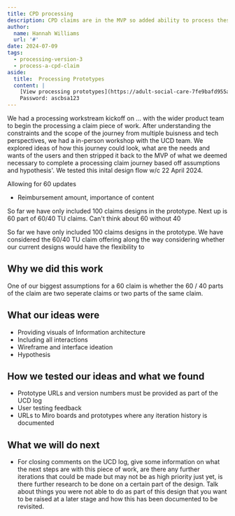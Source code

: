```yaml
---
title: CPD processing
description: CPD claims are in the MVP so added ability to process these claims. 
author:
  name: Hannah Williams
  url: '#'
date: 2024-07-09
tags:
  - processing-version-3
  - process-a-cpd-claim
aside:
  title:  Processing Prototypes
  content: |
    [View processing prototypes](https://adult-social-care-7fe9bafd955a.herokuapp.com/version-index?area=Processing) 
    Password: ascbsa123
---
```


We had a processing workstream kickoff on ... with the wider product team to begin the processing a claim piece of work. After understanding the constraints and the scope of the journey from multiple buisness and tech perspectives, we had a in-person workshop with the UCD team. We explored ideas of how this journey could look, what are the needs and wants of the users and then stripped it back to the MVP of what we deemed necessary to complete a processing claim journey based off assumptions and hypothesis'. We tested this inital design flow w/c 22 April 2024.




Allowing for 60 updates
- Reimbursement amount, importance of content 


So far we have only included 100 claims designs in the prototype. Next up is 60 part of 60/40 TU claims. Can't think about 60 without 40 

So far we have only included 100 claims designs in the prototype. We have considered the 60/40 TU claim offering along the way considering whether our current designs would have the flexibility to 

## Why we did this work

One of our biggest assumptions for a 60 claim is whether the 60 / 40 parts of the claim are two seperate claims or two parts of the same claim.

## What our ideas were
- Providing visuals of Information architecture
- Including all interactions
- Wireframe and interface ideation
- Hypothesis

## How we tested our ideas and what we found

- Prototype URLs and version numbers must be provided as part of the UCD log
- User testing feedback
- URLs to Miro boards and prototypes where any iteration history is documented

## What we will do next
- For closing comments on the UCD log, give some information on what the next steps are with this piece of work, are there any further iterations that could be made but may not be as high priority just yet, is there further research to be done on a certain part of the design. Talk about things you were not able to do as part of this design that you want to be raised at a later stage and how this has been documented to be revisited.



